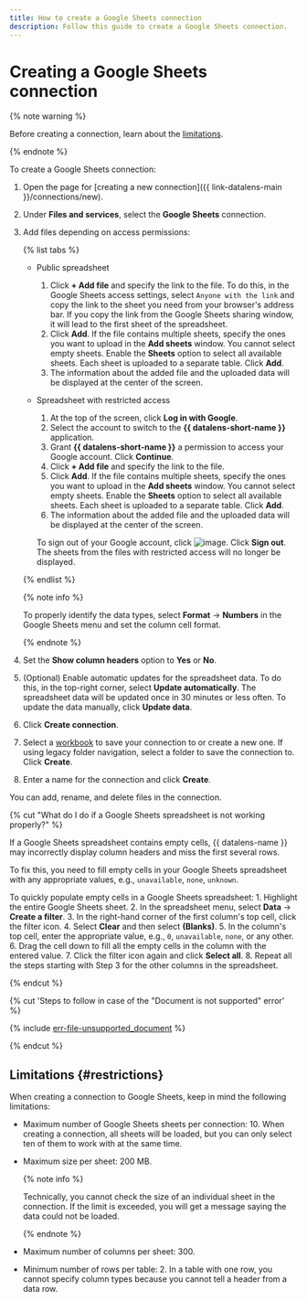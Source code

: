 ```yaml
---
title: How to create a Google Sheets connection
description: Follow this guide to create a Google Sheets connection.
---
```


# Creating a Google Sheets connection

{% note warning %}


Before creating a connection, learn about the [limitations](#restrictions).

{% endnote %}

To create a Google Sheets connection:

1. Open the page for [creating a new connection]({{ link-datalens-main }}/connections/new).
1. Under **Files and services**, select the **Google Sheets** connection.


1. Add files depending on access permissions:

   {% list tabs %}

   - Public spreadsheet

     1. Click **+ Add file** and specify the link to the file. To do this, in the Google Sheets access settings, select `Anyone with the link` and copy the link to the sheet you need from your browser's address bar. If you copy the link from the Google Sheets sharing window, it will lead to the first sheet of the spreadsheet.
     1. Click **Add**. If the file contains multiple sheets, specify the ones you want to upload in the **Add sheets** window. You cannot select empty sheets. Enable the **Sheets** option to select all available sheets. Each sheet is uploaded to a separate table. Click **Add**.
     1. The information about the added file and the uploaded data will be displayed at the center of the screen.

   - Spreadsheet with restricted access

     1. At the top of the screen, click **Log in with Google**.
     1. Select the account to switch to the **{{ datalens-short-name }}** application.
     1. Grant **{{ datalens-short-name }}** a permission to access your Google account. Click **Continue**.
     1. Click **+ Add file** and specify the link to the file.
     1. Click **Add**. If the file contains multiple sheets, specify the ones you want to upload in the **Add sheets** window. You cannot select empty sheets. Enable the **Sheets** option to select all available sheets. Each sheet is uploaded to a separate table. Click **Add**.
     1. The information about the added file and the uploaded data will be displayed at the center of the screen.

     To sign out of your Google account, click ![image](../../../_assets/console-icons/arrow-right-from-square.svg). Click **Sign out**. The sheets from the files with restricted access will no longer be displayed.

   {% endlist %}

   {% note info %}

   To properly identify the data types, select **Format** → **Numbers** in the Google Sheets menu and set the column cell format.

   {% endnote %}

1. Set the **Show column headers** option to **Yes** or **No**.
1. (Optional) Enable automatic updates for the spreadsheet data. To do this, in the top-right corner, select **Update automatically**. The spreadsheet data will be updated once in 30 minutes or less often. To update the data manually, click **Update data**.
1. Click **Create connection**.
1. Select a [workbook](../../workbooks-collections/index.md) to save your connection to or create a new one. If using legacy folder navigation, select a folder to save the connection to. Click **Create**.
1. Enter a name for the connection and click **Create**.

You can add, rename, and delete files in the connection.



{% cut "What do I do if a Google Sheets spreadsheet is not working properly?" %}

If a Google Sheets spreadsheet contains empty cells, {{ datalens-name }} may incorrectly display column headers and miss the first several rows.

To fix this, you need to fill empty cells in your Google Sheets spreadsheet with any appropriate values, e.g., `unavailable`, `none`, `unknown`.

To quickly populate empty cells in a Google Sheets spreadsheet:
1\. Highlight the entire Google Sheets sheet.
2\. In the spreadsheet menu, select **Data** → **Create a filter**.
3\. In the right-hand corner of the first column's top cell, click the filter icon.
4\. Select **Clear** and then select **(Blanks)**.
5\. In the column's top cell, enter the appropriate value, e.g., `0`, `unavailable`, `none`, or any other.
6\. Drag the cell down to fill all the empty cells in the column with the entered value.
7\. Click the filter icon again and click **Select all**.
8\. Repeat all the steps starting with Step 3 for the other columns in the spreadsheet.

{% endcut %}

{% cut 'Steps to follow in case of the "Document is not supported" error' %}

{% include [err-file-unsupported_document](../../../_includes/datalens/err-file-unsupported_document.md) %}

{% endcut %}

## Limitations {#restrictions}

When creating a connection to Google Sheets, keep in mind the following limitations:

* Maximum number of Google Sheets sheets per connection: 10. When creating a connection, all sheets will be loaded, but you can only select ten of them to work with at the same time.
* Maximum size per sheet: 200 MB.

  {% note info %}

  Technically, you cannot check the size of an individual sheet in the connection. If the limit is exceeded, you will get a message saying the data could not be loaded.

  {% endnote %}

* Maximum number of columns per sheet: 300.
* Minimum number of rows per table: 2. In a table with one row, you cannot specify column types because you cannot tell a header from a data row.

